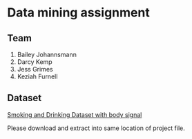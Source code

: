 # Data mining assignment 

## Team 
1. Bailey Johannsmann
2. Darcy Kemp
3. Jess Grimes
4. Keziah Furnell

## Dataset
[Smoking and Drinking Dataset with body signal](https://www.kaggle.com/datasets/sooyoungher/smoking-drinking-dataset) 

Please download and extract into same location of project file.

